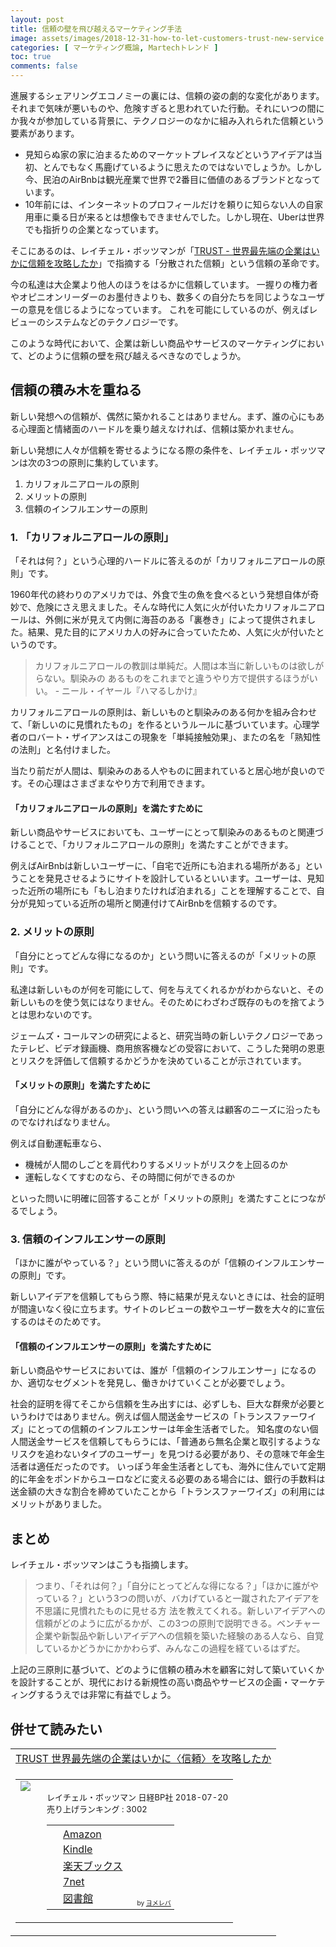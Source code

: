 ```yaml
---
layout: post
title: 信頼の壁を飛び越えるマーケティング手法
image: assets/images/2018-12-31-how-to-let-customers-trust-new-service.jpg
categories: [ マーケティング概論, Martechトレンド ]
toc: true
comments: false
---
```


進展するシェアリングエコノミーの裏には、信頼の姿の劇的な変化があります。
それまで気味が悪いものや、危険すぎると思われていた行動。それにいつの間にか我々が参加している背景に、テクノロジーのなかに組み入れられた信頼という要素があります。

- 見知らぬ家の家に泊まるためのマーケットプレイスなどというアイデアは当初、とんでもなく馬鹿げているように思えたのではないでしょうか。しかし今、民泊のAirBnbは観光産業で世界で2番目に価値のあるブランドとなっています。
- 10年前には、インターネットのプロフィールだけを頼りに知らない人の自家用車に乗る日が来るとは想像もできませんでした。しかし現在、Uberは世界でも指折りの企業となっています。

そこにあるのは、レイチェル・ボッツマンが「[TRUST - 世界最先端の企業はいかに信頼を攻略したか](https://www.amazon.co.jp/exec/obidos/asin/4822255565/nextdesign03-22)」で指摘する「分散された信頼」という信頼の革命です。

今の私達は大企業より他人のほうをはるかに信頼しています。
一握りの権力者やオピニオンリーダーのお墨付きよりも、数多くの自分たちを同じようなユーザーの意見を信じるようになっています。
これを可能にしているのが、例えばレビューのシステムなどのテクノロジーです。

このような時代において、企業は新しい商品やサービスのマーケティングにおいて、どのように信頼の壁を飛び越えるべきなのでしょうか。

## 信頼の積み木を重ねる

新しい発想への信頼が、偶然に築かれることはありません。まず、誰の心にもある心理面と情緒面のハードルを乗り越えなければ、信頼は築かれません。

新しい発想に人々が信頼を寄せるようになる際の条件を、レイチェル・ボッツマンは次の3つの原則に集約しています。

1. カリフォルニアロールの原則
2. メリットの原則
3. 信頼のインフルエンサーの原則

### 1. 「カリフォルニアロールの原則」

「それは何？」という心理的ハードルに答えるのが「カリフォルニアロールの原則」です。

1960年代の終わりのアメリカでは、外食で生の魚を食べるという発想自体が奇妙で、危険にさえ思えました。そんな時代に人気に火が付いたカリフォルニアロールは、外側に米が見えて内側に海苔のある「裏巻き」によって提供されました。結果、見た目的にアメリカ人の好みに合っていたため、人気に火が付いたというのです。

> カリフォルニアロールの教訓は単純だ。人間は本当に新しいものは欲しがらない。馴染みの あるものをこれまでと違うやり方で提供するほうがいい。 - ニール・イヤール『ハマるしかけ』

カリフォルニアロールの原則は、新しいものと馴染みのある何かを組み合わせて、「新しいのに見慣れたもの」を作るというルールに基づいています。心理学者のロバート・ザイアンスはこの現象を「単純接触効果」、またの名を「熟知性の法則」と名付けました。

当たり前だが人間は、馴染みのある人やものに囲まれていると居心地が良いのです。その心理はさまざまなやり方で利用できます。

#### 「カリフォルニアロールの原則」を満たすために

新しい商品やサービスにおいても、ユーザーにとって馴染みのあるものと関連づけることで、「カリフォルニアロールの原則」を満たすことができます。

例えばAirBnbは新しいユーザーに、「自宅で近所にも泊まれる場所がある」ということを発見させるようにサイトを設計しているといいます。ユーザーは、見知った近所の場所にも「もし泊まりたければ泊まれる」ことを理解することで、自分が見知っている近所の場所と関連付けてAirBnbを信頼するのです。

### 2. メリットの原則

「自分にとってどんな得になるのか」という問いに答えるのが「メリットの原則」です。

私達は新しいものが何を可能にして、何を与えてくれるかがわからないと、その新しいものを使う気にはなりません。そのためにわざわざ既存のものを捨てようとは思わないのです。

ジェームズ・コールマンの研究によると、研究当時の新しいテクノロジーであったテレビ、ビデオ録画機、商用旅客機などの受容において、こうした発明の恩恵とリスクを評価して信頼するかどうかを決めていることが示されています。

#### 「メリットの原則」を満たすために

「自分にどんな得があるのか」、という問いへの答えは顧客のニーズに沿ったものでなければなりません。

例えば自動運転車なら、

- 機械が人間のしごとを肩代わりするメリットがリスクを上回るのか
- 運転しなくてすむのなら、その時間に何ができるのか

といった問いに明確に回答することが「メリットの原則」を満たすことにつながるでしょう。

### 3. 信頼のインフルエンサーの原則

「ほかに誰がやっている？」という問いに答えるのが「信頼のインフルエンサーの原則」です。

新しいアイデアを信頼してもらう際、特に結果が見えないときには、社会的証明が間違いなく役に立ちます。サイトのレビューの数やユーザー数を大々的に宣伝するのはそのためです。

#### 「信頼のインフルエンサーの原則」を満たすために

新しい商品やサービスにおいては、誰が「信頼のインフルエンサー」になるのか、適切なセグメントを発見し、働きかけていくことが必要でしょう。

社会的証明を得てそこから信頼を生み出すには、必ずしも、巨大な群衆が必要というわけではありません。例えば個人間送金サービスの「トランスファーワイズ」にとっての信頼のインフルエンサーは年金生活者でした。
知名度のない個人間送金サービスを信頼してもらうには、「普通あら無名企業と取引するようなリスクを追わないタイプのユーザー」を見つける必要があり、その意味で年金生活者は適任だったのです。
いっぽう年金生活者としても、海外に住んでいて定期的に年金をポンドからユーロなどに変える必要のある場合には、銀行の手数料は送金額の大きな割合を締めていたことから「トランスファーワイズ」の利用にはメリットがありました。

## まとめ

レイチェル・ボッツマンはこうも指摘します。

> つまり、「それは何？」「自分にとってどんな得になる？」「ほかに誰がやっている？」という3つの問いが、バカげていると一蹴されたアイデアを不思議に見慣れたものに見せる方 法を教えてくれる。新しいアイデアへの信頼がどのように広がるかが、この3つの原則で説明できる。ベンチャー企業や新製品や新しいアイデアへの信頼を築いた経験のある人なら、自覚しているかどうかにかかわらず、みんなこの過程を経ているはずだ。

上記の三原則に基づいて、どのように信頼の積み木を顧客に対して築いていくかを設計することが、現代における新規性の高い商品やサービスの企画・マーケティングするうえでは非常に有益でしょう。

## 併せて読みたい

<table  border="0" cellpadding="5"><tr><td style="border:none;text-align:left"><a href="https://www.amazon.co.jp/exec/obidos/asin/4822255565/nextdesign03-22/" target="_blank" >TRUST 世界最先端の企業はいかに〈信頼〉を攻略したか</a></td></tr><tr><td style="border:none"><table  border="0" cellpadding="0" style="border:none"><tr><td valign="top" style="border:none"><a href="https://www.amazon.co.jp/exec/obidos/asin/4822255565/nextdesign03-22/" target="_blank" ><img src="https://images-fe.ssl-images-amazon.com/images/I/51T9y-GqD1L._SL160_.jpg" border="0" style="margin-right:10px" /></a></td><td valign="top" style="border:none;text-align:left"><font size="-1"><br />レイチェル・ボッツマン 日経BP社 2018-07-20<br />            売り上げランキング : 3002<br /><table style="border:none"><tr><td style="border:none;text-align:left;"><div class="shoplinkamazon" style="margin-right:5px;background: url('//img.yomereba.com/tam_y.gif') 0 0 no-repeat;padding: 2px 0 2px 18px;white-space: nowrap;"><a href="https://www.amazon.co.jp/exec/obidos/asin/4822255565/nextdesign03-22/" target="_blank" >Amazon</a></div><div class="shoplinkkindle" style="margin-right:5px;background: url('//img.yomereba.com/tam_y.gif') 0 0 no-repeat;padding: 2px 0 2px 18px;white-space: nowrap;"><a href="https://www.amazon.co.jp/exec/obidos/ASIN/B07F3MTV4M/nextdesign03-22/" target="_blank" >Kindle</a></div><div class="shoplinkrakuten" style="margin-right:5px;background: url('//img.yomereba.com/tam_y.gif') 0 -50px no-repeat;padding: 2px 0 2px 18px;white-space: nowrap;"><a href="//af.moshimo.com/af/c/click?a_id=1013078&p_id=56&pc_id=56&pl_id=637&s_v=b5Rz2P0601xu&url=http%3A%2F%2Fbooks.rakuten.co.jp%2Frb%2F15520773%2F" target="_blank" >楽天ブックス</a></div>                  				  <div class="shoplinkseven" style="margin-right:5px;background: url('//img.yomereba.com/tam_y.gif') 0 -100px no-repeat;padding: 2px 0 2px 18px;white-space: nowrap;"><a href="//af.moshimo.com/af/c/click?a_id=1013088&p_id=932&pc_id=1188&pl_id=12456&s_v=b5Rz2P0601xu&url=http%3A%2F%2F7net.omni7.jp%2Fsearch%2F%3FsearchKeywordFlg%3D1%26keyword%3D4-82-225556-5%2520%257C%25204-822-25556-5%2520%257C%25204-8222-5556-5%2520%257C%25204-82225-556-5%2520%257C%25204-822255-56-5%2520%257C%25204-8222555-6-5" target="_blank" >7net<img src="//i.moshimo.com/af/i/impression?a_id=1013088&p_id=932&pc_id=1188&pl_id=12456" width="1" height="1" style="border:none;"></a></div>                                    				  				                    				  <div class="shoplinktoshokan" style="margin-right:5px;background: url('//img.yomereba.com/tam_y.gif') 0 -300px no-repeat;padding: 2px 0 2px 18px;white-space: nowrap;"><a href="http://calil.jp/book/4822255565" target="_blank" >図書館</a></div>				</td><td style="vertical-align:bottom;padding-left:10px;font-size:x-small;border:none">by <a href="https://yomereba.com" rel="nofollow" target="_blank">ヨメレバ</a></td></tr></table></font></td></tr></table></td></tr></table>
